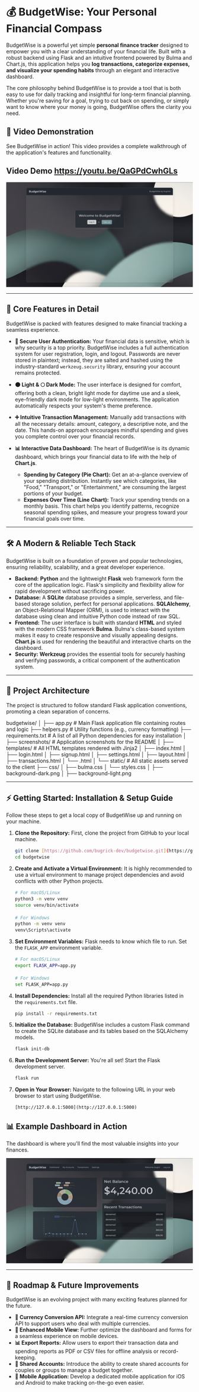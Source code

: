 # 💰 BudgetWise: Your Personal Financial Compass

BudgetWise is a powerful yet simple **personal finance tracker** designed to empower you with a clear understanding of your financial life. Built with a robust backend using Flask and an intuitive frontend powered by Bulma and Chart.js, this application helps you **log transactions, categorize expenses, and visualize your spending habits** through an elegant and interactive dashboard.

The core philosophy behind BudgetWise is to provide a tool that is both easy to use for daily tracking and insightful for long-term financial planning. Whether you're saving for a goal, trying to cut back on spending, or simply want to know where your money is going, BudgetWise offers the clarity you need.

## 🎥 Video Demonstration
See BudgetWise in action! This video provides a complete walkthrough of the application's features and functionality.

## **Video Demo https://youtu.be/QaGPdCwhGLs**

![Welcome Page](screenshots/welcome.png)

---

## 🚀 Core Features in Detail

BudgetWise is packed with features designed to make financial tracking a seamless experience.

* **🔐 Secure User Authentication:** Your financial data is sensitive, which is why security is a top priority. BudgetWise includes a full authentication system for user registration, login, and logout. Passwords are never stored in plaintext; instead, they are salted and hashed using the industry-standard `werkzeug.security` library, ensuring your account remains protected.

* **🌑 Light & 🌕 Dark Mode:** The user interface is designed for comfort, offering both a clean, bright light mode for daytime use and a sleek, eye-friendly dark mode for low-light environments. The application automatically respects your system's theme preference.

* **➕ Intuitive Transaction Management:** Manually add transactions with all the necessary details: amount, category, a descriptive note, and the date. This hands-on approach encourages mindful spending and gives you complete control over your financial records.

* **📊 Interactive Data Dashboard:** The heart of BudgetWise is its dynamic dashboard, which brings your financial data to life with the help of **Chart.js**.
    * **Spending by Category (Pie Chart):** Get an at-a-glance overview of your spending distribution. Instantly see which categories, like "Food," "Transport," or "Entertainment," are consuming the largest portions of your budget.
    * **Expenses Over Time (Line Chart):** Track your spending trends on a monthly basis. This chart helps you identify patterns, recognize seasonal spending spikes, and measure your progress toward your financial goals over time.

---

## 🛠️ A Modern & Reliable Tech Stack

BudgetWise is built on a foundation of proven and popular technologies, ensuring reliability, scalability, and a great developer experience.

* **Backend:** **Python** and the lightweight **Flask** web framework form the core of the application logic. Flask's simplicity and flexibility allow for rapid development without sacrificing power.
* **Database:** A **SQLite** database provides a simple, serverless, and file-based storage solution, perfect for personal applications. **SQLAlchemy**, an Object-Relational Mapper (ORM), is used to interact with the database using clean and intuitive Python code instead of raw SQL.
* **Frontend:** The user interface is built with standard **HTML** and styled with the modern CSS framework **Bulma**. Bulma's class-based system makes it easy to create responsive and visually appealing designs. **Chart.js** is used for rendering the beautiful and interactive charts on the dashboard.
* **Security:** **Werkzeug** provides the essential tools for securely hashing and verifying passwords, a critical component of the authentication system.

---

## 📂 Project Architecture

The project is structured to follow standard Flask application conventions, promoting a clean separation of concerns.

budgetwise/
│
├── app.py             # Main Flask application file containing routes and logic
├── helpers.py         # Utility functions (e.g., currency formatting)
├── requirements.txt   # A list of all Python dependencies for easy installation
│
├── screenshots/       # Application screenshots for the README
│
├── templates/         # All HTML templates rendered with Jinja2
│   ├── index.html
│   ├── login.html
│   ├── signup.html
│   ├── settings.html
│   ├── layout.html
│   ├── transactions.html
│   └── .html
│
└── static/            # All static assets served to the client
├── css/
│   ├── bulma.css
│   └── styles.css
│   ├── background-dark.png
│   ├── background-light.png


---

## ⚡ Getting Started: Installation & Setup Guide

Follow these steps to get a local copy of BudgetWise up and running on your machine.

1.  **Clone the Repository:**
    First, clone the project from GitHub to your local machine.
    ```bash
    git clone [https://github.com/bugrick-dev/budgetwise.git](https://github.com/bugrick-dev/budgetwise.git)
    cd budgetwise
    ```

2.  **Create and Activate a Virtual Environment:**
    It is highly recommended to use a virtual environment to manage project dependencies and avoid conflicts with other Python projects.
    ```bash
    # For macOS/Linux
    python3 -m venv venv
    source venv/bin/activate

    # For Windows
    python -m venv venv
    venv\Scripts\activate
    ```

3.  **Set Environment Variables:**
    Flask needs to know which file to run. Set the `FLASK_APP` environment variable.
    ```bash
    # For macOS/Linux
    export FLASK_APP=app.py

    # For Windows
    set FLASK_APP=app.py
    ```

4.  **Install Dependencies:**
    Install all the required Python libraries listed in the `requirements.txt` file.
    ```bash
    pip install -r requirements.txt
    ```

5.  **Initialize the Database:**
    BudgetWise includes a custom Flask command to create the SQLite database and its tables based on the SQLAlchemy models.
    ```bash
    flask init-db
    ```

6.  **Run the Development Server:**
    You're all set! Start the Flask development server.
    ```bash
    flask run
    ```

7.  **Open in Your Browser:**
    Navigate to the following URL in your web browser to start using BudgetWise.
    ```
    [http://127.0.0.1:5000](http://127.0.0.1:5000)
    ```

## 📊 Example Dashboard in Action

The dashboard is where you'll find the most valuable insights into your finances.

![Dashboard View](screenshots/dashboard.png)

---

## 📝 Roadmap & Future Improvements

BudgetWise is an evolving project with many exciting features planned for the future.

* **🔄 Currency Conversion API:** Integrate a real-time currency conversion API to support users who deal with multiple currencies.
* **📱 Enhanced Mobile View:** Further optimize the dashboard and forms for a seamless experience on mobile devices.
* **📊 Export Reports:** Allow users to export their transaction data and spending reports as PDF or CSV files for offline analysis or record-keeping.
* **👥 Shared Accounts:** Introduce the ability to create shared accounts for couples or groups to manage a budget together.
* **🚀 Mobile Application:** Develop a dedicated mobile application for iOS and Android to make tracking on-the-go even easier.